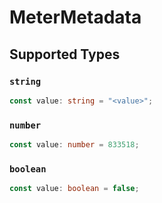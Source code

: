 # MeterMetadata


## Supported Types

### `string`

```typescript
const value: string = "<value>";
```

### `number`

```typescript
const value: number = 833518;
```

### `boolean`

```typescript
const value: boolean = false;
```

